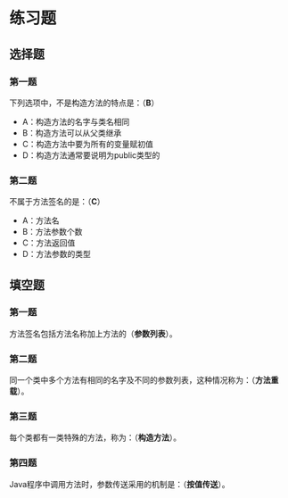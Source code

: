 练习题
================================================================================
## 选择题

### 第一题
下列选项中，不是构造方法的特点是：（**B**）
+ A：构造方法的名字与类名相同
+ B：构造方法可以从父类继承
+ C：构造方法中要为所有的变量赋初值
+ D：构造方法通常要说明为public类型的

### 第二题
不属于方法签名的是：（**C**）
+ A：方法名
+ B：方法参数个数
+ C：方法返回值
+ D：方法参数的类型

## 填空题

### 第一题  
方法签名包括方法名称加上方法的（**参数列表**）。

### 第二题
同一个类中多个方法有相同的名字及不同的参数列表，这种情况称为：（**方法重载**）。

### 第三题  
每个类都有一类特殊的方法，称为：（**构造方法**）。

### 第四题
Java程序中调用方法时，参数传送采用的机制是：（**按值传送**）。
